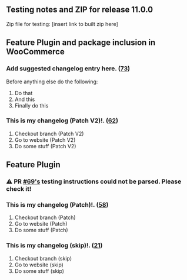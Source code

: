 ## Testing notes and ZIP for release 11.0.0

Zip file for testing: [insert link to built zip here]

## Feature Plugin and package inclusion in WooCommerce

### Add suggested changelog entry here. ([73](https://github.com/tarhi-saad/woocommerce-gutenberg-products-block/pull/73))

Before anything else do the following:

1. Do that
2. And this
3. Finally do this

### This is my changelog (Patch V2)!. ([62](https://github.com/tarhi-saad/woocommerce-gutenberg-products-block/pull/62))

1. Checkout branch (Patch V2)
2. Go to website (Patch V2)
3. Do some stuff (Patch V2)

## Feature Plugin

### ⚠️ PR [#69's](https://github.com/tarhi-saad/woocommerce-gutenberg-products-block/pull/69) testing instructions could not be parsed. Please check it!

### This is my changelog (Patch)!. ([58](https://github.com/tarhi-saad/woocommerce-gutenberg-products-block/pull/58))

1. Checkout branch (Patch)
2. Go to website (Patch)
3. Do some stuff (Patch)

### This is my changelog (skip)!. ([21](https://github.com/tarhi-saad/woocommerce-gutenberg-products-block/pull/21))

1. Checkout branch (skip)
2. Go to website (skip)
3. Do some stuff (skip)


